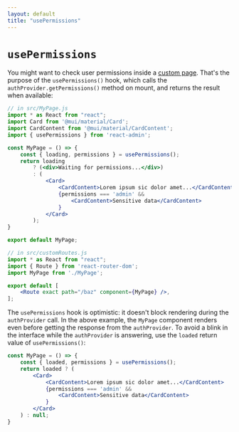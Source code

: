 ```yaml
---
layout: default
title: "usePermissions"
---
```


# `usePermissions`

You might want to check user permissions inside a [custom page](./Admin.md#adding-custom-pages). That's the purpose of the `usePermissions()` hook, which calls the `authProvider.getPermissions()` method on mount, and returns the result when available:

```jsx
// in src/MyPage.js
import * as React from "react";
import Card from '@mui/material/Card';
import CardContent from '@mui/material/CardContent';
import { usePermissions } from 'react-admin';

const MyPage = () => {
    const { loading, permissions } = usePermissions();
    return loading
        ? (<div>Waiting for permissions...</div>)
        : (
            <Card>
                <CardContent>Lorem ipsum sic dolor amet...</CardContent>
                {permissions === 'admin' &&
                    <CardContent>Sensitive data</CardContent>
                }
            </Card>
        );
}

export default MyPage;

// in src/customRoutes.js
import * as React from "react";
import { Route } from 'react-router-dom';
import MyPage from './MyPage';

export default [
    <Route exact path="/baz" component={MyPage} />,
];
```

The `usePermissions` hook is optimistic: it doesn't block rendering during the `authProvider` call. In the above example, the `MyPage` component renders even before getting the response from the `authProvider`. To avoid a blink in the interface while the `authProvider` is answering, use the `loaded` return value of `usePermissions()`:

```jsx
const MyPage = () => {
    const { loaded, permissions } = usePermissions();
    return loaded ? (
        <Card>
            <CardContent>Lorem ipsum sic dolor amet...</CardContent>
            {permissions === 'admin' &&
                <CardContent>Sensitive data</CardContent>
            }
        </Card>
    ) : null;
}
```
